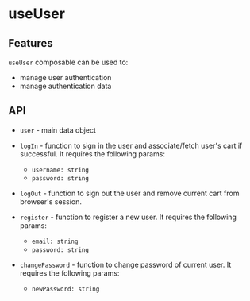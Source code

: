 # useUser

## Features

`useUser` composable can be used to:
- manage user authentication
- manage authentication data

## API

- `user` - main data object

- `logIn` - function to sign in the user and associate/fetch user's cart if successful. It requires the following params:
  - `username: string`
  - `password: string`

- `logOut` - function to sign out the user and remove current cart from browser's session.

- `register` - function to register a new user. It requires the following params:
  - `email: string`
  - `password: string`

- `changePassword` - function to change password of current user. It requires the following params:
  - `newPassword: string`
